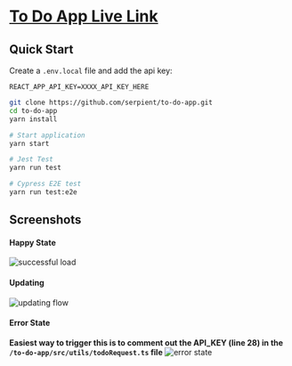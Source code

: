 # [To Do App Live Link](https://goofy-lewin-c61122.netlify.app)

## Quick Start

Create a `.env.local` file and add the api key:

```
REACT_APP_API_KEY=XXXX_API_KEY_HERE
```

```bash
git clone https://github.com/serpient/to-do-app.git
cd to-do-app
yarn install

# Start application
yarn start

# Jest Test
yarn run test

# Cypress E2E test
yarn run test:e2e
```
## Screenshots

#### Happy State
![successful load](https://p23.f4.n0.cdn.getcloudapp.com/items/4gu11WQb/3cbcda0e-4f65-4703-b5c4-203081982d9a.jpg?v=95b460fa9bd8a547bf38c8cab4833c1f)

#### Updating
![updating flow](https://p23.f4.n0.cdn.getcloudapp.com/items/5zuAAvZd/9d6f2d8e-fc0e-487c-bec9-b36bf63b67b1.gif?v=25e51fe32691a7addb16c900248f6c0f)

#### Error State
**Easiest way to trigger this is to comment out the API_KEY (line 28) in the `/to-do-app/src/utils/todoRequest.ts` file**
![error state](https://p23.f4.n0.cdn.getcloudapp.com/items/6quQQXKR/f12002a8-8318-4a27-865d-33b733ba73f9.jpg?v=7afb87c601f67c874f2b93fe4dc41c08)
